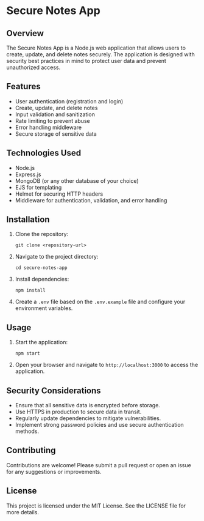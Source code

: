 # Secure Notes App

## Overview
The Secure Notes App is a Node.js web application that allows users to create, update, and delete notes securely. The application is designed with security best practices in mind to protect user data and prevent unauthorized access.

## Features
- User authentication (registration and login)
- Create, update, and delete notes
- Input validation and sanitization
- Rate limiting to prevent abuse
- Error handling middleware
- Secure storage of sensitive data

## Technologies Used
- Node.js
- Express.js
- MongoDB (or any other database of your choice)
- EJS for templating
- Helmet for securing HTTP headers
- Middleware for authentication, validation, and error handling

## Installation
1. Clone the repository:
   ```
   git clone <repository-url>
   ```
2. Navigate to the project directory:
   ```
   cd secure-notes-app
   ```
3. Install dependencies:
   ```
   npm install
   ```
4. Create a `.env` file based on the `.env.example` file and configure your environment variables.

## Usage
1. Start the application:
   ```
   npm start
   ```
2. Open your browser and navigate to `http://localhost:3000` to access the application.

## Security Considerations
- Ensure that all sensitive data is encrypted before storage.
- Use HTTPS in production to secure data in transit.
- Regularly update dependencies to mitigate vulnerabilities.
- Implement strong password policies and use secure authentication methods.

## Contributing
Contributions are welcome! Please submit a pull request or open an issue for any suggestions or improvements.

## License
This project is licensed under the MIT License. See the LICENSE file for more details.